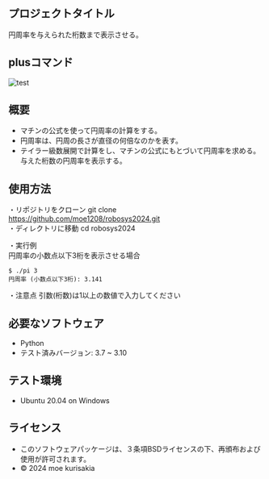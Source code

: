 ## プロジェクトタイトル
円周率を与えられた桁数まで表示させる。

## plusコマンド
![test](https://github.com/moe1208/robosys2024/actions/workflows/test.yml/badge.svg)

## 概要
- マチンの公式を使って円周率の計算をする。
- 円周率は、円周の長さが直径の何倍なのかを表す。
- テイラー級数展開で計算をし、マチンの公式にもとづいて円周率を求める。与えた桁数の円周率を表示する。


## 使用方法
・リポジトリをクローン
git clone https://github.com/moe1208/robosys2024.git  
・ディレクトリに移動
cd robosys2024  

・実行例  
円周率の小数点以下3桁を表示させる場合
```  
$ ./pi 3
円周率 (小数点以下3桁): 3.141
```

・注意点
引数(桁数)は1以上の数値で入力してください　　

## 必要なソフトウェア
- Python
 - テスト済みバージョン: 3.7 ~ 3.10


## テスト環境
- Ubuntu 20.04 on Windows


## ライセンス
- このソフトウェアパッケージは、３条項BSDライセンスの下、再頒布および使用が許可されます。
- © 2024 moe kurisakia
